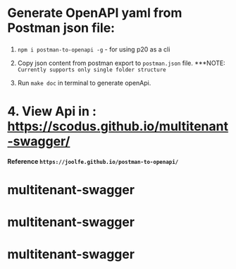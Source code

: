 # Generate OpenAPI yaml from Postman json file:

###

1. `npm i postman-to-openapi -g` - for using p20 as a cli

2. Copy json content from postman export to `postman.json` file. \*\*\*NOTE: `Currently supports only single folder structure`

3. Run `make doc` in terminal to generate openApi.

# 4. View Api in : https://scodus.github.io/multitenant-swagger/

#### Reference `https://joolfe.github.io/postman-to-openapi/`
# multitenant-swagger
# multitenant-swagger
# multitenant-swagger
